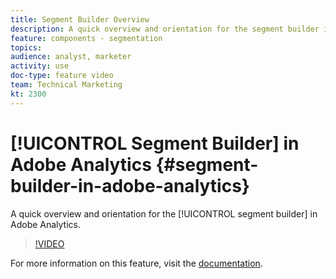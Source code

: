 ```yaml
---
title: Segment Builder Overview
description: A quick overview and orientation for the segment builder in Adobe Analytics.
feature: components - segmentation
topics: 
audience: analyst, marketer
activity: use
doc-type: feature video
team: Technical Marketing
kt: 2300
---
```


# [!UICONTROL Segment Builder] in Adobe Analytics {#segment-builder-in-adobe-analytics}

A quick overview and orientation for the [!UICONTROL segment builder] in Adobe Analytics.

>[!VIDEO](https://video.tv.adobe.com/v/25404/?quality=12)

For more information on this feature, visit the [documentation](https://marketing.adobe.com/resources/help/en_US/analytics/segment/index.html?f=seg_build_ui).
